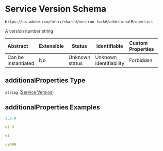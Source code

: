 # Service Version Schema

```txt
https://ns.adobe.com/helix/shared/version-lock#/additionalProperties
```

A version number string


| Abstract            | Extensible | Status         | Identifiable            | Custom Properties | Additional Properties | Access Restrictions | Defined In                                                                    |
| :------------------ | ---------- | -------------- | ----------------------- | :---------------- | --------------------- | ------------------- | ----------------------------------------------------------------------------- |
| Can be instantiated | No         | Unknown status | Unknown identifiability | Forbidden         | Allowed               | none                | [version-lock.schema.json\*](version-lock.schema.json "open original schema") |

## additionalProperties Type

`string` ([Service Version](version-lock-service-version.md))

## additionalProperties Examples

```yaml
1.0.0

```

```yaml
v1.0

```

```yaml
v1

```

```yaml
ci999

```
